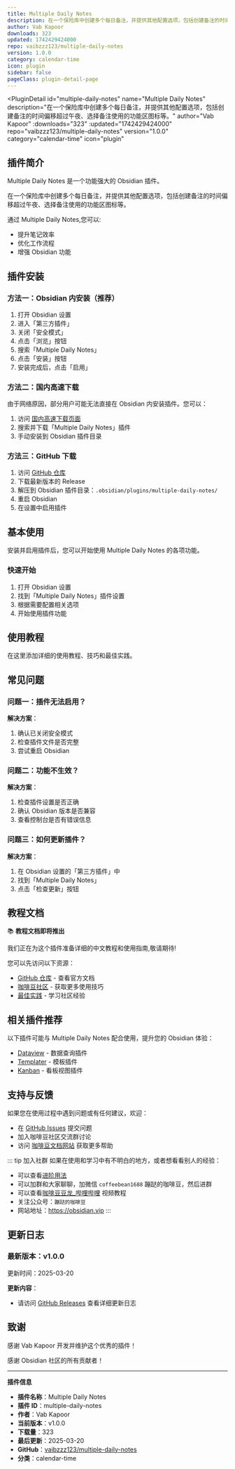 ```yaml
---
title: Multiple Daily Notes
description: 在一个保险库中创建多个每日备注，并提供其他配置选项，包括创建备注的时间偏移超过午夜、选择备注使用的功能区图标等。
author: Vab Kapoor
downloads: 323
updated: 1742429424000
repo: vaibzzz123/multiple-daily-notes
version: 1.0.0
category: calendar-time
icon: plugin
sidebar: false
pageClass: plugin-detail-page
---
```


<PluginDetail
  id="multiple-daily-notes"
  name="Multiple Daily Notes"
  description="在一个保险库中创建多个每日备注，并提供其他配置选项，包括创建备注的时间偏移超过午夜、选择备注使用的功能区图标等。"
  author="Vab Kapoor"
  :downloads="323"
  :updated="1742429424000"
  repo="vaibzzz123/multiple-daily-notes"
  version="1.0.0"
  category="calendar-time"
  icon="plugin"
>

<!-- AUTO_GENERATED_START -->
## 插件简介

Multiple Daily Notes 是一个功能强大的 Obsidian 插件。

在一个保险库中创建多个每日备注，并提供其他配置选项，包括创建备注的时间偏移超过午夜、选择备注使用的功能区图标等。

通过 Multiple Daily Notes,您可以:

- 提升笔记效率
- 优化工作流程
- 增强 Obsidian 功能

<!-- AUTO_GENERATED_END -->

<!-- AUTO_GENERATED_START -->
## 插件安装

### 方法一：Obsidian 内安装（推荐）

1. 打开 Obsidian 设置
2. 进入「第三方插件」
3. 关闭「安全模式」
4. 点击「浏览」按钮
5. 搜索「Multiple Daily Notes」
6. 点击「安装」按钮
7. 安装完成后，点击「启用」

### 方法二：国内高速下载

由于网络原因，部分用户可能无法直接在 Obsidian 内安装插件。您可以：

1. 访问 [国内高速下载页面](/zh/documentation/obsidian-plugins-download.html)
2. 搜索并下载「Multiple Daily Notes」插件
3. 手动安装到 Obsidian 插件目录

### 方法三：GitHub 下载

1. 访问 [GitHub 仓库](https://github.com/vaibzzz123/multiple-daily-notes)
2. 下载最新版本的 Release
3. 解压到 Obsidian 插件目录：`.obsidian/plugins/multiple-daily-notes/`
4. 重启 Obsidian
5. 在设置中启用插件

## 基本使用

安装并启用插件后，您可以开始使用 Multiple Daily Notes 的各项功能。

### 快速开始

1. 打开 Obsidian 设置
2. 找到「Multiple Daily Notes」插件设置
3. 根据需要配置相关选项
4. 开始使用插件功能

<!-- AUTO_GENERATED_END -->

<!-- CUSTOM_CONTENT_START:tutorial -->
## 使用教程

在这里添加详细的使用教程、技巧和最佳实践。

<!-- CUSTOM_CONTENT_END:tutorial -->

<!-- SHARED_CONTENT_START -->
## 常见问题

### 问题一：插件无法启用？

**解决方案**：
1. 确认已关闭安全模式
2. 检查插件文件是否完整
3. 尝试重启 Obsidian

### 问题二：功能不生效？

**解决方案**：
1. 检查插件设置是否正确
2. 确认 Obsidian 版本是否兼容
3. 查看控制台是否有错误信息

### 问题三：如何更新插件？

**解决方案**：
1. 在 Obsidian 设置的「第三方插件」中
2. 找到「Multiple Daily Notes」
3. 点击「检查更新」按钮

## 教程文档

📚 **教程文档即将推出**

我们正在为这个插件准备详细的中文教程和使用指南,敬请期待!

您可以先访问以下资源：
- [GitHub 仓库](https://github.com/vaibzzz123/multiple-daily-notes) - 查看官方文档
- [咖啡豆社区](/zh/bases/) - 获取更多使用技巧
- [最佳实践](/zh/best-practices/) - 学习社区经验

## 相关插件推荐

以下插件可能与 Multiple Daily Notes 配合使用，提升您的 Obsidian 体验：

- [Dataview](/zh/plugins/dataview.html) - 数据查询插件
- [Templater](/zh/plugins/templater-obsidian.html) - 模板插件
- [Kanban](/zh/plugins/obsidian-kanban.html) - 看板视图插件

## 支持与反馈

如果您在使用过程中遇到问题或有任何建议，欢迎：

- 在 [GitHub Issues](https://github.com/vaibzzz123/multiple-daily-notes/issues) 提交问题
- 加入咖啡豆社区交流群讨论
- 访问 [咖啡豆文档网站](https://obsidian.vip) 获取更多帮助

::: tip 加入社群
如果在使用和学习中有不明白的地方，或者想看看别人的经验：
- 可以查看[进阶用法](/zh/advanced)
- 可以加群和大家聊聊，加微信 `coffeebean1688` 蹦跶的咖啡豆，然后进群
- 可以查看[咖啡豆豆龙_哔哩哔哩](https://space.bilibili.com/618777356) 视频教程
- 关注公众号：`蹦跶的咖啡豆`
- 网站地址：https://obsidian.vip
:::
<!-- SHARED_CONTENT_END -->

<!-- AUTO_GENERATED_START -->
## 更新日志

### 最新版本：v1.0.0

更新时间：2025-03-20

**更新内容**：
- 请访问 [GitHub Releases](https://github.com/vaibzzz123/multiple-daily-notes/releases) 查看详细更新日志

## 致谢

感谢 Vab Kapoor 开发并维护这个优秀的插件！

感谢 Obsidian 社区的所有贡献者！

---

**插件信息**
- **插件名称**：Multiple Daily Notes
- **插件 ID**：multiple-daily-notes
- **作者**：Vab Kapoor
- **当前版本**：v1.0.0
- **下载量**：323
- **最后更新**：2025-03-20
- **GitHub**：[vaibzzz123/multiple-daily-notes](https://github.com/vaibzzz123/multiple-daily-notes)
- **分类**：calendar-time
<!-- AUTO_GENERATED_END -->

</PluginDetail>


